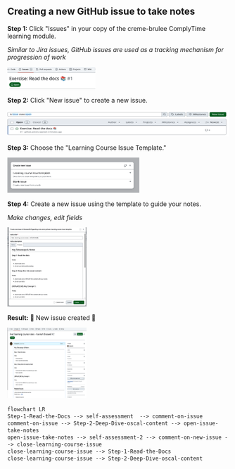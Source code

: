 ## Creating a new GitHub issue to take notes

**Step 1:** Click "Issues" in your copy of the creme-brulee ComplyTime learning module.

_Similar to Jira issues, GitHub issues are used as a tracking mechanism for progression of work_

<img alt="img.png" height="50" src="images/issue5.png" width="200"/> 

**Step 2:** Click "New issue" to create a new issue.

<img alt="img_1.png" height="60" src="images/issue.png" width="550"/>

**Step 3:** Choose the "Learning Course Issue Template."

<img alt="img_2.png" height="80" src="images/issue3.png" width="300"/>

**Step 4:** Create a new issue using the template to guide your notes.

_Make changes, edit fields_

<img alt="img_3.png" height="180" src="images/issue4.png" width="180"/>

**Result:** :tada: New issue created :tada:

<img alt="img_4.png" height="160" src="images/issue2.png" width="180"/>


```mermaid
flowchart LR
Step-1-Read-the-Docs --> self-assessment  --> comment-on-issue 
comment-on-issue --> Step-2-Deep-Dive-oscal-content --> open-issue-take-notes
open-issue-take-notes --> self-assessment-2 --> comment-on-new-issue --> close-learning-course-issue
close-learning-course-issue --> Step-1-Read-the-Docs
close-learning-course-issue --> Step-2-Deep-Dive-oscal-content

```
